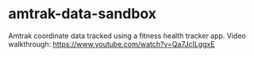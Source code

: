# amtrak-data-sandbox
Amtrak coordinate data tracked using a fitness health tracker app.
Video walkthrough: https://www.youtube.com/watch?v=Qa7JcILggxE 

